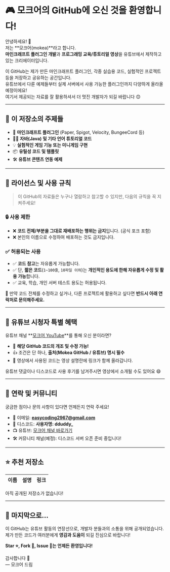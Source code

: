 # 🎮 모크어의 GitHub에 오신 것을 환영합니다!

안녕하세요! 👋  
저는 **모크어(mokea)**라고 합니다.  
**마인크래프트 플러그인 개발**과 **프로그래밍 교육/튜토리얼 영상**을 유튜브에서 제작하고 있는 크리에이터입니다.

이 GitHub는 제가 만든 마인크래프트 플러그인, 각종 실습용 코드, 실험적인 프로젝트 등을 저장하고 공유하는 공간입니다.  
유튜브에서 다룬 예제들부터 실제 서버에서 사용 가능한 플러그인까지 다양하게 올라올 예정이에요!  
여기서 제공되는 자료를 잘 활용하셔서 더 멋진 개발자가 되길 바랍니다 😊

---

## 📌 이 저장소의 주제들

- 🧩 **마인크래프트 플러그인** (Paper, Spigot, Velocity, BungeeCord 등)
- 🧑‍💻 **자바(Java) 및 기타 언어 튜토리얼 코드**
- 💡 **실험적인 게임 기능 또는 미니게임 구현**
- 📦 **유틸성 코드 및 템플릿**
- 🛠️ **유튜브 콘텐츠 연동 예제**

---

## 📜 라이선스 및 사용 규칙

> 이 GitHub의 자료들은 누구나 열람하고 참고할 수 있지만, 다음의 규칙을 꼭 지켜주세요!

### 🔒 사용 제한

- ❌ **코드 전체/부분을 그대로 재배포하는 행위는 금지**입니다. (공식 포크 포함)
- ❌ 본인의 이름으로 수정하여 배포하는 것도 금지입니다.

### ✅ 허용되는 사용

- ✅ **코드 참고**는 자유롭게 가능합니다.
- ✅ 단, **짧은 코드**(`1~100줄`, `10파일 이하`)는 **개인적인 용도에 한해 자유롭게 수정 및 활용 가능**합니다.
- ✅ 교육, 학습, 개인 서버 테스트 용도는 허용됩니다.

📩 만약 코드 전체를 수정하고 싶거나, 다른 프로젝트에 활용하고 싶다면 **반드시 아래 연락처로 문의해주세요.**

---

## 🎁 유튜브 시청자 특별 혜택

유튜브 채널 **[모크어 YouTube](https://youtube.com/yourchannel)**를 통해 오신 분이라면?

- 🎉 **해당 GitHub 코드의 개조 및 수정 가능!**
- 👍 조건은 단 하나, **출처(Mokea GitHub / 유튜브) 명시 필수**
- 📌 영상에서 사용된 코드는 영상 설명란에 링크가 함께 올라갑니다.

유튜브 댓글이나 디스코드로 사용 후기를 남겨주시면 영상에서 소개될 수도 있어요 😄

---

## 🔗 연락 및 커뮤니티

궁금한 점이나 문의 사항이 있다면 언제든지 연락 주세요!

- 📧 이메일: **easycoding2967@gmail.com**
- 💬 디스코드: **사용자명: dduddy_**
- 📺 유튜브: [모크어 채널 바로가기](https://www.youtube.com/@%EB%AA%A8%ED%81%AC%EC%96%B4)
- 🛠️ 커뮤니티 채널(예정): 디스코드 서버 오픈 준비 중입니다!

---

## ⭐ 추천 저장소

| 이름 | 설명 | 링크 |
|------|------|------|
아직 공개된 저장소가 없습니다!

---

## 🙏 마지막으로…

이 GitHub는 유튜브 활동의 연장선으로, 개발자 분들과의 소통을 위해 공개되었습니다.  
제가 만든 코드가 여러분에게 **영감과 도움이** 되길 진심으로 바랍니다!

**Star ⭐️, Fork 🍴, Issue 💬는 언제든 환영입니다!**

감사합니다 💙  
— 모크어 드림
